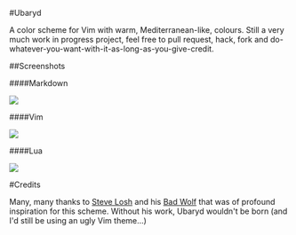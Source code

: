 #Ubaryd

A color scheme for Vim with warm, Mediterranean-like, colours. Still a very much work in progress project,
feel free to pull request, hack, fork and do-whatever-you-want-with-it-as-long-as-you-give-credit.

##Screenshots

####Markdown

![](http://ompldr.org/vZXIxaw/markdown.png)

####Vim

![](http://ompldr.org/vZXIxag/vim.png)

####Lua

![](http://ompldr.org/vZXIxbA/lua.png)

#Credits

Many, many thanks to [Steve Losh](http://stevelosh.com) and his [Bad Wolf](https://github.com/sjl/badwolf/tree/)
that was of profound inspiration for this scheme. Without his work, Ubaryd wouldn't be born (and I'd still be 
using an ugly Vim theme...)
